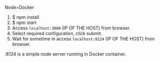 Node+Docker

1. $ npm install
2. $ npm start
3. Access `localhost:3000` (IP OF THE HOST) from browser.
4. Select required configuration, click submit.
5. Wait for sometime in access `localhost:8124` (IP OF THE HOST) from browser.

:8124 is a simple node server running in Docker container.

